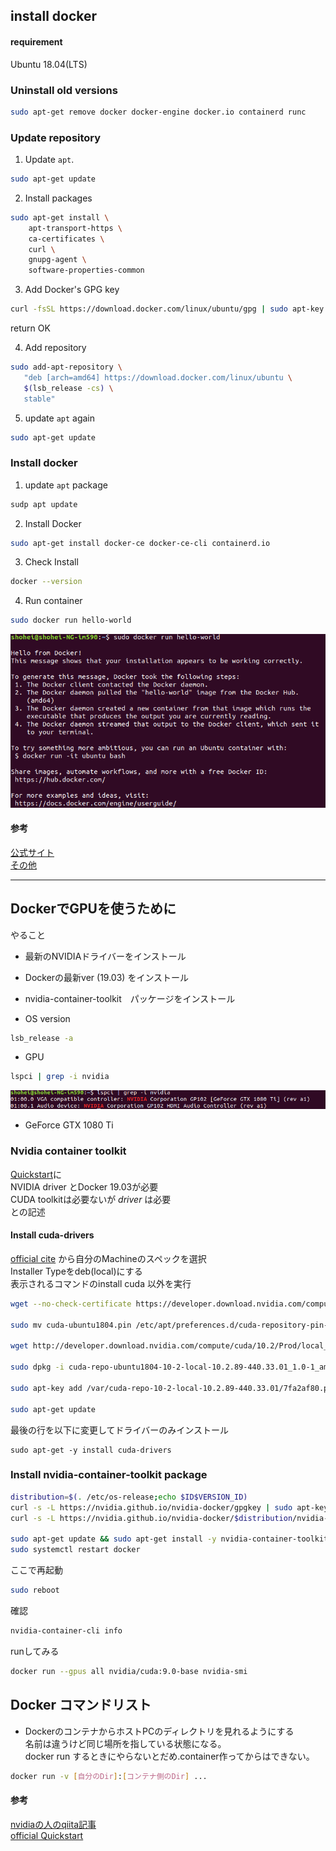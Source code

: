 ## install docker
#### requirement
Ubuntu 18.04(LTS)


### Uninstall old versions
```bash
sudo apt-get remove docker docker-engine docker.io containerd runc
```

### Update repository
1. Update `apt`.  
```bash
sudo apt-get update
```

2. Install packages
```bash
sudo apt-get install \
    apt-transport-https \
    ca-certificates \
    curl \
    gnupg-agent \
    software-properties-common
```

3. Add Docker's GPG key  
```bash
curl -fsSL https://download.docker.com/linux/ubuntu/gpg | sudo apt-key add -
```
return OK

4. Add repository
```bash
sudo add-apt-repository \
   "deb [arch=amd64] https://download.docker.com/linux/ubuntu \
   $(lsb_release -cs) \
   stable"
```
5. update `apt` again  
```bash
sudo apt-get update
```

### Install docker
1. update `apt` package
```bash
sudp apt update
```
2. Install Docker
```bash
sudo apt-get install docker-ce docker-ce-cli containerd.io
```

3. Check Install
```bash
docker --version
```

4. Run container
```bash
sudo docker run hello-world
```
![fig1](run_hello_world.png)

#### 参考
[公式サイト](https://docs.docker.com/install/linux/docker-ce/ubuntu/#install-using-the-repository)   
[その他](https://qiita.com/iganari/items/fe4889943f22fd63692a)

---
## DockerでGPUを使うために
やること
* 最新のNVIDIAドライバーをインストール
* Dockerの最新ver (19.03) をインストール
* nvidia-container-toolkit　パッケージをインストール


* OS version  
```bash
lsb_release -a
```
* GPU  
```bash
lspci | grep -i nvidia
```
![fig2](gpu_check.png)

- GeForce GTX 1080 Ti

### Nvidia container toolkit
[Quickstart](https://github.com/NVIDIA/nvidia-docker/tree/master#quickstart)に  
NVIDIA driver とDocker 19.03が必要  
CUDA toolkitは必要ないが *driver* は必要  
との記述

#### Install cuda-drivers
[official cite](https://developer.nvidia.com/cuda-downloads?target_os=Linux&target_arch=x86_64&target_distro=Ubuntu&target_version=1804&target_type=deblocal)
から自分のMachineのスペックを選択  
Installer Typeをdeb(local)にする  
表示されるコマンドのinstall cuda 以外を実行
```bash
wget --no-check-certificate https://developer.download.nvidia.com/compute/cuda/repos/ubuntu1804/x86_64/cuda-ubuntu1804.pin

sudo mv cuda-ubuntu1804.pin /etc/apt/preferences.d/cuda-repository-pin-600  

wget http://developer.download.nvidia.com/compute/cuda/10.2/Prod/local_installers/cuda-repo-ubuntu1804-10-2-local-10.2.89-440.33.01_1.0-1_amd64.deb  

sudo dpkg -i cuda-repo-ubuntu1804-10-2-local-10.2.89-440.33.01_1.0-1_amd64.deb  

sudo apt-key add /var/cuda-repo-10-2-local-10.2.89-440.33.01/7fa2af80.pub  

sudo apt-get update
```
最後の行を以下に変更してドライバーのみインストール
```
sudo apt-get -y install cuda-drivers
```

### Install nvidia-container-toolkit package
```bash
distribution=$(. /etc/os-release;echo $ID$VERSION_ID)
curl -s -L https://nvidia.github.io/nvidia-docker/gpgkey | sudo apt-key add -
curl -s -L https://nvidia.github.io/nvidia-docker/$distribution/nvidia-docker.list | sudo tee /etc/apt/sources.list.d/nvidia-docker.list

sudo apt-get update && sudo apt-get install -y nvidia-container-toolkit
sudo systemctl restart docker
```
ここで再起動
```bash
sudo reboot
```
確認
```bash
nvidia-container-cli info
```
runしてみる
```bash
docker run --gpus all nvidia/cuda:9.0-base nvidia-smi
```


## Docker コマンドリスト

* DockerのコンテナからホストPCのディレクトリを見れるようにする  
名前は違うけど同じ場所を指している状態になる。  
docker run するときにやらないとだめ.container作ってからはできない。  

```bash
docker run -v [自分のDir]:[コンテナ側のDir] ...
```

#### 参考
[nvidiaの人のqiita記事](https://qiita.com/ksasaki/items/b20a785e1a0f610efa08)  
[official Quickstart](https://github.com/NVIDIA/nvidia-docker/tree/master#quickstart)
